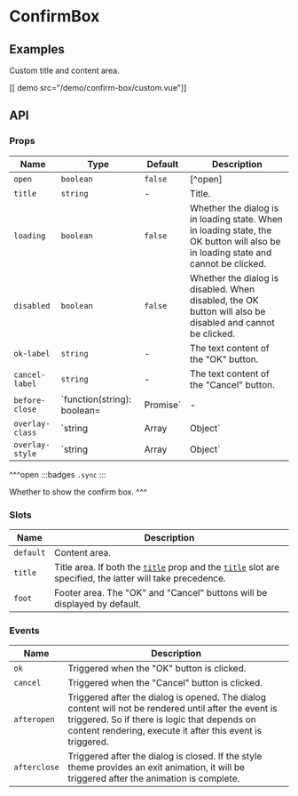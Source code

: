 # ConfirmBox

## Examples

Custom title and content area.

[[ demo src="/demo/confirm-box/custom.vue"]]

## API

### Props

| Name | Type | Default | Description |
| --- | --- | --- | --- |
| ``open`` | `boolean` | `false` | [^open] |
| ``title`` | `string` | - | Title. |
| ``loading`` | `boolean` | `false` | Whether the dialog is in loading state. When in loading state, the OK button will also be in loading state and cannot be clicked. |
| ``disabled`` | `boolean` | `false` | Whether the dialog is disabled. When disabled, the OK button will also be disabled and cannot be clicked. |
| ``ok-label`` | `string` | - | The text content of the "OK" button. |
| ``cancel-label`` | `string` | - | The text content of the "Cancel" button. |
| ``before-close`` | `function(string): boolean=|Promise<boolean>` | - | Executed after the operation that triggers the close. Refer to the [`before-close`](./dialog#props-before-close) prop of the [`Dialog`](./dialog) component. |
| ``overlay-class`` | `string | Array | Object` | - | Refer to the [`overlay-class`](./overlay#props-overlay-class) prop of the [`Overlay`](./overlay) component. |
| ``overlay-style`` | `string | Array | Object` | - | Refer to the [`overlay-style`](./overlay#props-overlay-style) prop of the [`Overlay`](./overlay) component. |

^^^open
:::badges
`.sync`
:::

Whether to show the confirm box.
^^^

### Slots

| Name | Description |
| -- | -- |
| ``default`` | Content area. |
| ``title`` | Title area. If both the [`title`](#props-title) prop and the [`title`](#slots-title) slot are specified, the latter will take precedence. |
| ``foot`` | Footer area. The "OK" and "Cancel" buttons will be displayed by default. |

### Events

| Name | Description |
| -- | -- |
| ``ok`` | Triggered when the "OK" button is clicked. |
| ``cancel`` | Triggered when the "Cancel" button is clicked. |
| ``afteropen`` | Triggered after the dialog is opened. The dialog content will not be rendered until after the event is triggered. So if there is logic that depends on content rendering, execute it after this event is triggered. |
| ``afterclose`` | Triggered after the dialog is closed. If the style theme provides an exit animation, it will be triggered after the animation is complete. |
